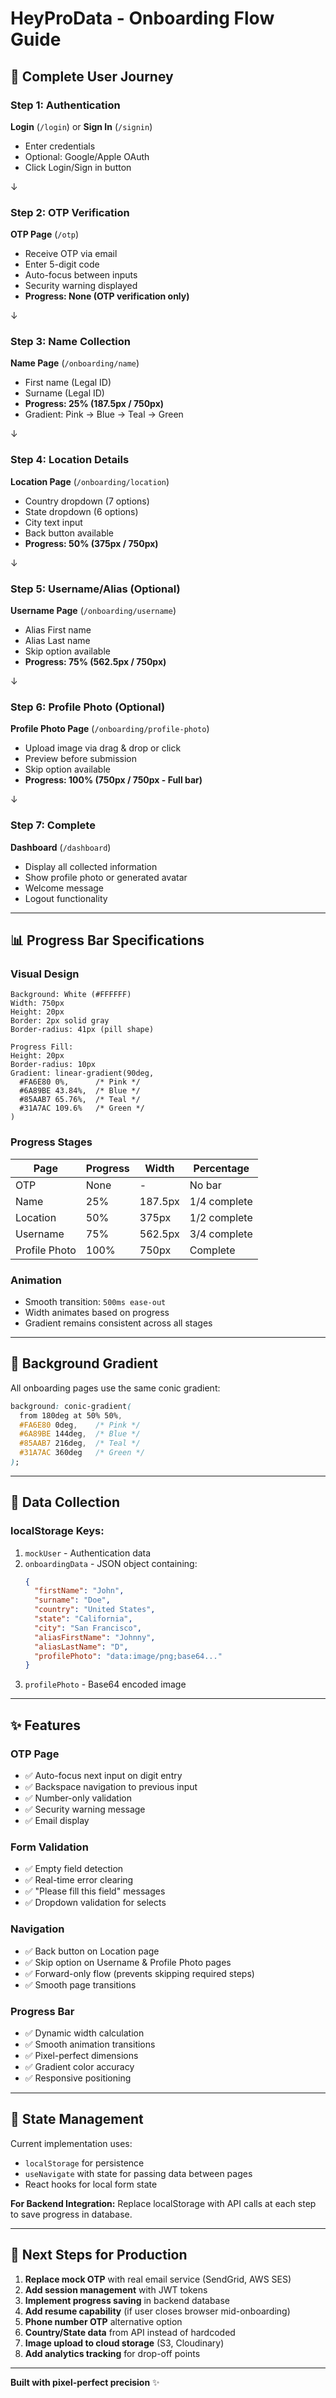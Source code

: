 # HeyProData - Onboarding Flow Guide

## 🎯 Complete User Journey

### Step 1: Authentication
**Login** (`/login`) or **Sign In** (`/signin`)
- Enter credentials
- Optional: Google/Apple OAuth
- Click Login/Sign in button

↓

### Step 2: OTP Verification
**OTP Page** (`/otp`)
- Receive OTP via email
- Enter 5-digit code
- Auto-focus between inputs
- Security warning displayed
- **Progress: None (OTP verification only)**

↓

### Step 3: Name Collection
**Name Page** (`/onboarding/name`)
- First name (Legal ID)
- Surname (Legal ID)
- **Progress: 25% (187.5px / 750px)**
- Gradient: Pink → Blue → Teal → Green

↓

### Step 4: Location Details
**Location Page** (`/onboarding/location`)
- Country dropdown (7 options)
- State dropdown (6 options)
- City text input
- Back button available
- **Progress: 50% (375px / 750px)**

↓

### Step 5: Username/Alias (Optional)
**Username Page** (`/onboarding/username`)
- Alias First name
- Alias Last name
- Skip option available
- **Progress: 75% (562.5px / 750px)**

↓

### Step 6: Profile Photo (Optional)
**Profile Photo Page** (`/onboarding/profile-photo`)
- Upload image via drag & drop or click
- Preview before submission
- Skip option available
- **Progress: 100% (750px / 750px - Full bar)**

↓

### Step 7: Complete
**Dashboard** (`/dashboard`)
- Display all collected information
- Show profile photo or generated avatar
- Welcome message
- Logout functionality

---

## 📊 Progress Bar Specifications

### Visual Design
```
Background: White (#FFFFFF)
Width: 750px
Height: 20px
Border: 2px solid gray
Border-radius: 41px (pill shape)

Progress Fill:
Height: 20px
Border-radius: 10px
Gradient: linear-gradient(90deg, 
  #FA6E80 0%,      /* Pink */
  #6A89BE 43.84%,  /* Blue */
  #85AAB7 65.76%,  /* Teal */
  #31A7AC 109.6%   /* Green */
)
```

### Progress Stages
| Page | Progress | Width | Percentage |
|------|----------|-------|------------|
| OTP | None | - | No bar |
| Name | 25% | 187.5px | 1/4 complete |
| Location | 50% | 375px | 1/2 complete |
| Username | 75% | 562.5px | 3/4 complete |
| Profile Photo | 100% | 750px | Complete |

### Animation
- Smooth transition: `500ms ease-out`
- Width animates based on progress
- Gradient remains consistent across all stages

---

## 🎨 Background Gradient

All onboarding pages use the same conic gradient:
```css
background: conic-gradient(
  from 180deg at 50% 50%,
  #FA6E80 0deg,    /* Pink */
  #6A89BE 144deg,  /* Blue */
  #85AAB7 216deg,  /* Teal */
  #31A7AC 360deg   /* Green */
);
```

---

## 💾 Data Collection

### localStorage Keys:
1. `mockUser` - Authentication data
2. `onboardingData` - JSON object containing:
   ```json
   {
     "firstName": "John",
     "surname": "Doe",
     "country": "United States",
     "state": "California",
     "city": "San Francisco",
     "aliasFirstName": "Johnny",
     "aliasLastName": "D",
     "profilePhoto": "data:image/png;base64..."
   }
   ```
3. `profilePhoto` - Base64 encoded image

---

## ✨ Features

### OTP Page
- ✅ Auto-focus next input on digit entry
- ✅ Backspace navigation to previous input
- ✅ Number-only validation
- ✅ Security warning message
- ✅ Email display

### Form Validation
- ✅ Empty field detection
- ✅ Real-time error clearing
- ✅ "Please fill this field" messages
- ✅ Dropdown validation for selects

### Navigation
- ✅ Back button on Location page
- ✅ Skip option on Username & Profile Photo pages
- ✅ Forward-only flow (prevents skipping required steps)
- ✅ Smooth page transitions

### Progress Bar
- ✅ Dynamic width calculation
- ✅ Smooth animation transitions
- ✅ Pixel-perfect dimensions
- ✅ Gradient color accuracy
- ✅ Responsive positioning

---

## 🔄 State Management

Current implementation uses:
- `localStorage` for persistence
- `useNavigate` with state for passing data between pages
- React hooks for local form state

**For Backend Integration:**
Replace localStorage with API calls at each step to save progress in database.

---

## 🚀 Next Steps for Production

1. **Replace mock OTP** with real email service (SendGrid, AWS SES)
2. **Add session management** with JWT tokens
3. **Implement progress saving** in backend database
4. **Add resume capability** (if user closes browser mid-onboarding)
5. **Phone number OTP** alternative option
6. **Country/State data** from API instead of hardcoded
7. **Image upload to cloud storage** (S3, Cloudinary)
8. **Add analytics tracking** for drop-off points

---

**Built with pixel-perfect precision** ✨
